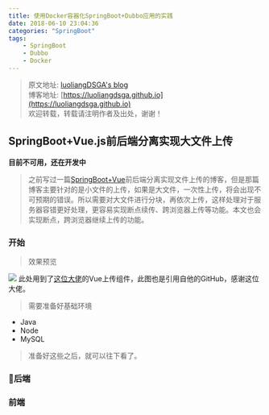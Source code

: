 ```yaml
---
title: 使用Docker容器化SpringBoot+Dubbo应用的实践
date: 2018-06-10 23:04:36
categories: "SpringBoot"
tags: 
    - SpringBoot
    - Dubbo
    - Docker
---
```


> 原文地址:  [luoliangDSGA's blog](https://luoliangdsga.github.io/2018/06/10/使用Docker容器化SpringBoot-Dubbo应用的实践/)  
> 博客地址:  [https://luoliangdsga.github.io](https://luoliangdsga.github.io)     
欢迎转载，转载请注明作者及出处，谢谢！

## SpringBoot+Vue.js前后端分离实现大文件上传

**目前不可用，还在开发中**
> 之前写过一篇[SpringBoot+Vue](https://luoliangdsga.github.io/2018/06/10/使用Docker容器化SpringBoot-Dubbo应用的实践/)前后端分离实现文件上传的博客，但是那篇博客主要针对的是小文件的上传，如果是大文件，一次性上传，将会出现不可预期的错误。所以需要对大文件进行分块，再依次上传，这样处理对于服务器容错更好处理，更容易实现断点续传、跨浏览器上传等功能。本文也会实现断点，跨浏览器继续上传的功能。

### 开始
> 效果预览

![](https://raw.githubusercontent.com/simple-uploader/vue-uploader/master/example/simple-uploader.gif)
此处用到了[这位大佬](https://github.com/dolymood/dolymood.github.com/blob/master/_posts/js/2017-08-23-Vue上传组件vue-simple-uploader.md)的Vue上传组件，此图也是引用自他的GitHub，感谢这位大佬。

> 需要准备好基础环境
- Java 
- Node 
- MySQL   

> 准备好这些之后，就可以往下看了。

### 后端


### 前端